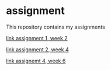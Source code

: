 # assignment
This repository contains my assignments

[link assignment 1, week 2](file:///T:/Nieuwe%20map/Assignment_week_2.html)

[link assignment 2, week 4](http://localhost:8888/notebooks/Downloads/Assignment_week_4-checkpoint.ipynb)

[link assignemt 4, week 6](http://localhost:8888/notebooks/Downloads/assignment4%20(1).ipynb)
